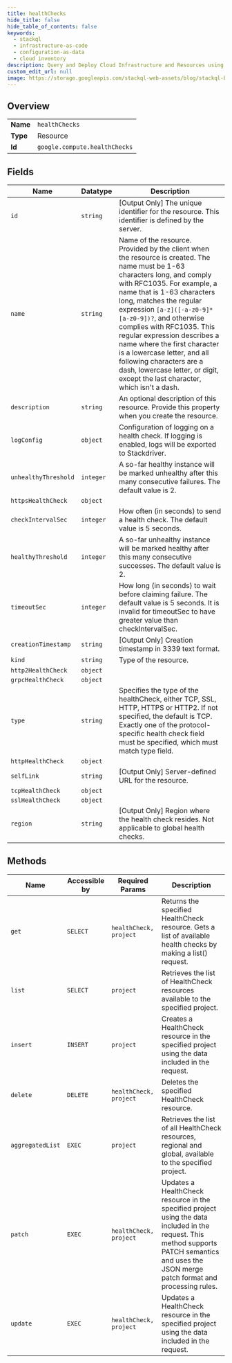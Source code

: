```yaml
---
title: healthChecks
hide_title: false
hide_table_of_contents: false
keywords:
  - stackql
  - infrastructure-as-code
  - configuration-as-data
  - cloud inventory
description: Query and Deploy Cloud Infrastructure and Resources using SQL
custom_edit_url: null
image: https://storage.googleapis.com/stackql-web-assets/blog/stackql-blog-post-featured-image.png
---
```

  
    

## Overview
<table><tbody>
<tr><td><b>Name</b></td><td><code>healthChecks</code></td></tr>
<tr><td><b>Type</b></td><td>Resource</td></tr>
<tr><td><b>Id</b></td><td><code>google.compute.healthChecks</code></td></tr>
</tbody></table>

## Fields
| Name | Datatype | Description |
| ---- | -------- | ----------- |
| `id` | `string` | [Output Only] The unique identifier for the resource. This identifier is defined by the server. |
| `name` | `string` | Name of the resource. Provided by the client when the resource is created. The name must be 1-63 characters long, and comply with RFC1035. For example, a name that is 1-63 characters long, matches the regular expression `[a-z]([-a-z0-9]*[a-z0-9])?`, and otherwise complies with RFC1035. This regular expression describes a name where the first character is a lowercase letter, and all following characters are a dash, lowercase letter, or digit, except the last character, which isn't a dash. |
| `description` | `string` | An optional description of this resource. Provide this property when you create the resource. |
| `logConfig` | `object` | Configuration of logging on a health check. If logging is enabled, logs will be exported to Stackdriver. |
| `unhealthyThreshold` | `integer` | A so-far healthy instance will be marked unhealthy after this many consecutive failures. The default value is 2. |
| `httpsHealthCheck` | `object` |  |
| `checkIntervalSec` | `integer` | How often (in seconds) to send a health check. The default value is 5 seconds. |
| `healthyThreshold` | `integer` | A so-far unhealthy instance will be marked healthy after this many consecutive successes. The default value is 2. |
| `timeoutSec` | `integer` | How long (in seconds) to wait before claiming failure. The default value is 5 seconds. It is invalid for timeoutSec to have greater value than checkIntervalSec. |
| `creationTimestamp` | `string` | [Output Only] Creation timestamp in 3339 text format. |
| `kind` | `string` | Type of the resource. |
| `http2HealthCheck` | `object` |  |
| `grpcHealthCheck` | `object` |  |
| `type` | `string` | Specifies the type of the healthCheck, either TCP, SSL, HTTP, HTTPS or HTTP2. If not specified, the default is TCP. Exactly one of the protocol-specific health check field must be specified, which must match type field. |
| `httpHealthCheck` | `object` |  |
| `selfLink` | `string` | [Output Only] Server-defined URL for the resource. |
| `tcpHealthCheck` | `object` |  |
| `sslHealthCheck` | `object` |  |
| `region` | `string` | [Output Only] Region where the health check resides. Not applicable to global health checks. |
## Methods
| Name | Accessible by | Required Params | Description |
| ---- | ------------- | --------------- | ----------- |
| `get` | `SELECT` | `healthCheck, project` | Returns the specified HealthCheck resource. Gets a list of available health checks by making a list() request. |
| `list` | `SELECT` | `project` | Retrieves the list of HealthCheck resources available to the specified project. |
| `insert` | `INSERT` | `project` | Creates a HealthCheck resource in the specified project using the data included in the request. |
| `delete` | `DELETE` | `healthCheck, project` | Deletes the specified HealthCheck resource. |
| `aggregatedList` | `EXEC` | `project` | Retrieves the list of all HealthCheck resources, regional and global, available to the specified project. |
| `patch` | `EXEC` | `healthCheck, project` | Updates a HealthCheck resource in the specified project using the data included in the request. This method supports PATCH semantics and uses the JSON merge patch format and processing rules. |
| `update` | `EXEC` | `healthCheck, project` | Updates a HealthCheck resource in the specified project using the data included in the request. |
